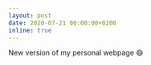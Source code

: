 ```yaml
---
layout: post
date: 2020-07-21 00:00:00+0200
inline: true
---
```


New version of my personal webpage :smile:
